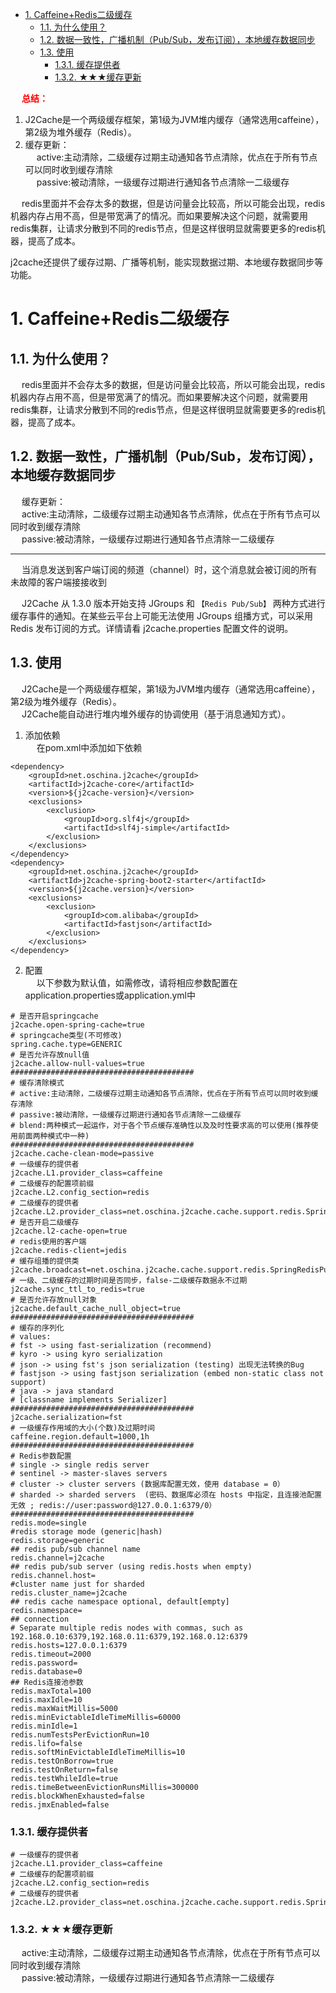 
<!-- TOC -->

- [1. Caffeine+Redis二级缓存](#1-caffeineredis二级缓存)
    - [1.1. 为什么使用？](#11-为什么使用)
    - [1.2. 数据一致性，广播机制（Pub/Sub，发布订阅），本地缓存数据同步](#12-数据一致性广播机制pubsub发布订阅本地缓存数据同步)
    - [1.3. 使用](#13-使用)
        - [1.3.1. 缓存提供者](#131-缓存提供者)
        - [1.3.2. ★★★缓存更新](#132-★★★缓存更新)

<!-- /TOC -->


&emsp; **<font color = "red">总结：</font>**  
1. J2Cache是一个两级缓存框架，第1级为JVM堆内缓存（通常选用caffeine），第2级为堆外缓存（Redis）。   
2. 缓存更新：  
&emsp; active:主动清除，二级缓存过期主动通知各节点清除，优点在于所有节点可以同时收到缓存清除  
&emsp; passive:被动清除，一级缓存过期进行通知各节点清除一二级缓存  

&emsp; redis里面并不会存太多的数据，但是访问量会比较高，所以可能会出现，redis机器内存占用不高，但是带宽满了的情况。而如果要解决这个问题，就需要用redis集群，让请求分散到不同的redis节点，但是这样很明显就需要更多的redis机器，提高了成本。  


j2cache还提供了缓存过期、广播等机制，能实现数据过期、本地缓存数据同步等功能。

# 1. Caffeine+Redis二级缓存    
<!-- 
本地缓存组件 Guava cache 详解 
https://mp.weixin.qq.com/s/bMOaUEjnW5e2pSEb_tGqJQ
万字详解本地缓存之王 Caffeine 
https://mp.weixin.qq.com/s/aLN5pxs2MuHd5EFHkiBmBQ
-->

<!-- 
https://blog.csdn.net/Trunks2009/article/details/123982910
https://blog.csdn.net/Trunks2009/article/details/123786175
-->

## 1.1. 为什么使用？  
&emsp; redis里面并不会存太多的数据，但是访问量会比较高，所以可能会出现，redis机器内存占用不高，但是带宽满了的情况。而如果要解决这个问题，就需要用redis集群，让请求分散到不同的redis节点，但是这样很明显就需要更多的redis机器，提高了成本。  


## 1.2. 数据一致性，广播机制（Pub/Sub，发布订阅），本地缓存数据同步
&emsp; 缓存更新：  
&emsp; active:主动清除，二级缓存过期主动通知各节点清除，优点在于所有节点可以同时收到缓存清除  
&emsp; passive:被动清除，一级缓存过期进行通知各节点清除一二级缓存  

-------
&emsp; 当消息发送到客户端订阅的频道（channel）时，这个消息就会被订阅的所有未故障的客户端接接收到


&emsp; J2Cache 从 1.3.0 版本开始支持 JGroups 和 `【Redis Pub/Sub】` 两种方式进行缓存事件的通知。在某些云平台上可能无法使用 JGroups 组播方式，可以采用 Redis 发布订阅的方式。详情请看 j2cache.properties 配置文件的说明。  


## 1.3. 使用  
&emsp; J2Cache是一个两级缓存框架，第1级为JVM堆内缓存（通常选用caffeine），第2级为堆外缓存（Redis）。  
&emsp; J2Cache能自动进行堆内堆外缓存的协调使用（基于消息通知方式）。  

1. 添加依赖  
&emsp; 在pom.xml中添加如下依赖  

```text
<dependency>
	<groupId>net.oschina.j2cache</groupId>
	<artifactId>j2cache-core</artifactId>
	<version>${j2cache-version}</version>
	<exclusions>
		<exclusion>
			<groupId>org.slf4j</groupId>
			<artifactId>slf4j-simple</artifactId>
		</exclusion>
	</exclusions>
</dependency>
<dependency>
	<groupId>net.oschina.j2cache</groupId>
	<artifactId>j2cache-spring-boot2-starter</artifactId>
	<version>${j2cache.version}</version>
	<exclusions>
		<exclusion>
			<groupId>com.alibaba</groupId>
			<artifactId>fastjson</artifactId>
		</exclusion>
	</exclusions>
</dependency>
```

2. 配置  
&emsp; 以下参数为默认值，如需修改，请将相应参数配置在application.properties或application.yml中  

```text
# 是否开启springcache
j2cache.open-spring-cache=true
# springcache类型(不可修改)
spring.cache.type=GENERIC
# 是否允许存放null值
j2cache.allow-null-values=true
#########################################
# 缓存清除模式
# active:主动清除，二级缓存过期主动通知各节点清除，优点在于所有节点可以同时收到缓存清除
# passive:被动清除，一级缓存过期进行通知各节点清除一二级缓存
# blend:两种模式一起运作，对于各个节点缓存准确性以及及时性要求高的可以使用(推荐使用前面两种模式中一种)
#########################################
j2cache.cache-clean-mode=passive
# 一级缓存的提供者
j2cache.L1.provider_class=caffeine
# 二级缓存的配置项前缀
j2cache.L2.config_section=redis
# 二级缓存的提供者
j2cache.L2.provider_class=net.oschina.j2cache.cache.support.redis.SpringRedisProvider
# 是否开启二级缓存
j2cache.l2-cache-open=true
# redis使用的客户端
j2cache.redis-client=jedis
# 缓存组播的提供类
j2cache.broadcast=net.oschina.j2cache.cache.support.redis.SpringRedisPubSubPolicy
# 一级、二级缓存的过期时间是否同步，false-二级缓存数据永不过期
j2cache.sync_ttl_to_redis=true
# 是否允许存放null对象
j2cache.default_cache_null_object=true
#########################################
# 缓存的序列化
# values:
# fst -> using fast-serialization (recommend)
# kyro -> using kyro serialization
# json -> using fst's json serialization (testing) 出现无法转换的Bug
# fastjson -> using fastjson serialization (embed non-static class not support)
# java -> java standard
# [classname implements Serializer]
#########################################
j2cache.serialization=fst
# 一级缓存作用域的大小(个数)及过期时间
caffeine.region.default=1000,1h
#########################################
# Redis参数配置
# single -> single redis server
# sentinel -> master-slaves servers
# cluster -> cluster servers (数据库配置无效，使用 database = 0）
# sharded -> sharded servers  (密码、数据库必须在 hosts 中指定，且连接池配置无效 ; redis://user:password@127.0.0.1:6379/0）
#########################################
redis.mode=single
#redis storage mode (generic|hash)
redis.storage=generic
## redis pub/sub channel name
redis.channel=j2cache
## redis pub/sub server (using redis.hosts when empty)
redis.channel.host=
#cluster name just for sharded
redis.cluster_name=j2cache
## redis cache namespace optional, default[empty]
redis.namespace=
## connection
# Separate multiple redis nodes with commas, such as 192.168.0.10:6379,192.168.0.11:6379,192.168.0.12:6379
redis.hosts=127.0.0.1:6379
redis.timeout=2000
redis.password=
redis.database=0
## Redis连接池参数
redis.maxTotal=100
redis.maxIdle=10
redis.maxWaitMillis=5000
redis.minEvictableIdleTimeMillis=60000
redis.minIdle=1
redis.numTestsPerEvictionRun=10
redis.lifo=false
redis.softMinEvictableIdleTimeMillis=10
redis.testOnBorrow=true
redis.testOnReturn=false
redis.testWhileIdle=true
redis.timeBetweenEvictionRunsMillis=300000
redis.blockWhenExhausted=false
redis.jmxEnabled=false
```

### 1.3.1. 缓存提供者  

```text
# 一级缓存的提供者
j2cache.L1.provider_class=caffeine
# 二级缓存的配置项前缀
j2cache.L2.config_section=redis
# 二级缓存的提供者
j2cache.L2.provider_class=net.oschina.j2cache.cache.support.redis.SpringRedisProvider
```


### 1.3.2. ★★★缓存更新  
&emsp; active:主动清除，二级缓存过期主动通知各节点清除，优点在于所有节点可以同时收到缓存清除  
&emsp; passive:被动清除，一级缓存过期进行通知各节点清除一二级缓存  

